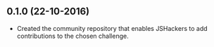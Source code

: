 ## 0.1.0  (22-10-2016)

* Created the community repository that enables JSHackers
to add contributions to the chosen challenge.